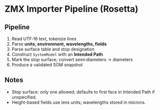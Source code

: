 # ZMX Importer Pipeline (Rosetta)

## Pipeline
1. Read UTF‑16 text, tokenize lines
2. Parse **units, environment, wavelengths, fields**
3. Parse surface table and stop designation
4. Construct `SystemModel` with an **Intended Path**
5. Mark the stop surface; convert semi‑diameters → diameters
6. Produce a validated SOM snapshot

## Notes
- Stop surface: only one allowed; defaults to first face in Intended Path if unspecified.
- Height-based fields use lens units; wavelengths stored in microns.
